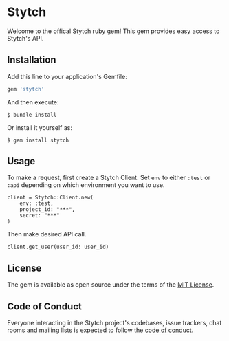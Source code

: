 # Stytch

Welcome to the offical Stytch ruby gem! This gem provides easy access to Stytch's API.

## Installation

Add this line to your application's Gemfile:

```ruby
gem 'stytch'
```

And then execute:

    $ bundle install

Or install it yourself as:

    $ gem install stytch

## Usage

To make a request, first create a Stytch Client.
Set `env` to either `:test` or `:api` depending on which environment you want to use.
```
client = Stytch::Client.new(
    env: :test,
    project_id: "***",
    secret: "***"
)
```

Then make desired API call.
```
client.get_user(user_id: user_id)
```

## License

The gem is available as open source under the terms of the [MIT License](https://opensource.org/licenses/MIT).

## Code of Conduct

Everyone interacting in the Stytch project's codebases, issue trackers, chat rooms and mailing lists is expected to follow the [code of conduct](https://github.com/[USERNAME]/stytch/blob/master/CODE_OF_CONDUCT.md).
